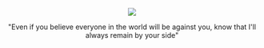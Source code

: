 <p align=center><img src="https://media1.tenor.com/m/x-6F8k8vgwIAAAAC/fearless-year-of-shadow-year-of-shadow.gif"/>
<p align=center>"Even if you believe everyone in the world will be against you, know that I'll always remain by your side"

